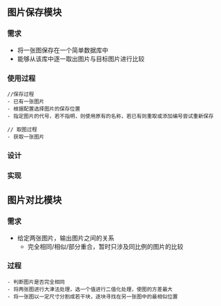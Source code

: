 ## 图片保存模块
### 需求
- 将一张图保存在一个简单数据库中
- 能够从该库中逐一取出图片与目标图片进行比较

### 使用过程

```
//保存过程
- 已有一张图片
- 根据配置选择图片的保存位置
- 指定图片的代号，若不指明，则使用原有的名称，若已有则重取或添加编号尝试重新保存

// 取图过程
- 获取一张图片
```
### 设计

### 实现



## 图片对比模块

### 需求
- 给定两张图片，输出图片之间的关系
  - 完全相同/相似/部分重合，暂时只涉及同比例的图片的比较

### 过程

```
- 判断图片是否完全相同
- 将两张图进行大津法处理，选一个值进行二值化处理，使图的方差最大
- 将一张图以一定尺寸分割成若干块，逐块寻找在另一张图中的最相似位置

```
